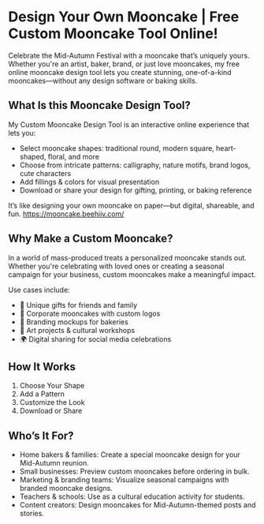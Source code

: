 # Design Your Own Mooncake | Free Custom Mooncake Tool Online!
Celebrate the Mid-Autumn Festival with a mooncake that’s uniquely yours. Whether you're an artist, baker, brand, or just love mooncakes, my free online mooncake design tool lets you create stunning, one-of-a-kind mooncakes—without any design software or baking skills.
## What Is this Mooncake Design Tool?
My Custom Mooncake Design Tool is an interactive online experience that lets you:

- Select mooncake shapes: traditional round, modern square, heart-shaped, floral, and more
- Choose from intricate patterns: calligraphy, nature motifs, brand logos, cute characters
- Add fillings & colors for visual presentation
- Download or share your design for gifting, printing, or baking reference

It’s like designing your own mooncake on paper—but digital, shareable, and fun.
https://mooncake.beehiiv.com/

## Why Make a Custom Mooncake?
In a world of mass-produced treats a personalized mooncake stands out. Whether you're celebrating with loved ones or creating a seasonal campaign for your business, custom mooncakes make a meaningful impact.

Use cases include:

- 🎁 Unique gifts for friends and family
- 🧧 Corporate mooncakes with custom logos
- 🥮 Branding mockups for bakeries
- 🎨 Art projects & cultural workshops
- 🌍 Digital sharing for social media celebrations

## How It Works
1. Choose Your Shape
2. Add a Pattern
3. Customize the Look
4. Download or Share

## Who’s It For?
- Home bakers & families: Create a special mooncake design for your Mid-Autumn reunion.
- Small businesses: Preview custom mooncakes before ordering in bulk.
- Marketing & branding teams: Visualize seasonal campaigns with branded mooncake designs.
- Teachers & schools: Use as a cultural education activity for students.
- Content creators: Design mooncakes for Mid-Autumn-themed posts and stories.
